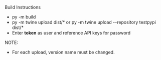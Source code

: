 Build Instructions
- py -m build
- py -m twine upload  dist/* or py -m twine upload --repository testpypi dist/*
- Enter __token__ as user and reference API keys for password

NOTE:
- For each upload, version name must be changed.